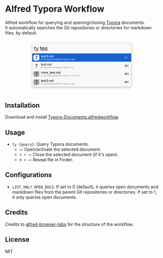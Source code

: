 # Alfred Typora Workflow

Alfred workflow for querying and opening/closing [Typora](https://typora.io/) documents.  
It automatically searches the Git repositories or directories for markdown files, by default.

<p align="center">
<img alt="Typora workflow screenshot" src="./screenshot.png" width="70%" />
</p>

## Installation

Download and install [Typora-Documents.alfredworkflow](https://github.com/jaekyeom/alfred-typora-workflow/releases/latest/download/Typora-Documents.alfredworkflow).

## Usage

- `ty {query}`: Query Typora documents.
  - `↩`: Open/activate the selected document.
  - `⌥ + ↩`: Close the selected document (if it's open).
  - `⌘ + ↩`: Reveal file in Finder.

## Configurations

- `LIST_ONLY_OPEN_DOCS`: If set to 0 (default), it queries open documents and markdown files from the parent Git repositories or directories. If set to 1, it only queries open documents.

## Credits

Credits to [alfred-browser-tabs](https://github.com/epilande/alfred-browser-tabs) for the structure of the workflow.

## License

MIT

